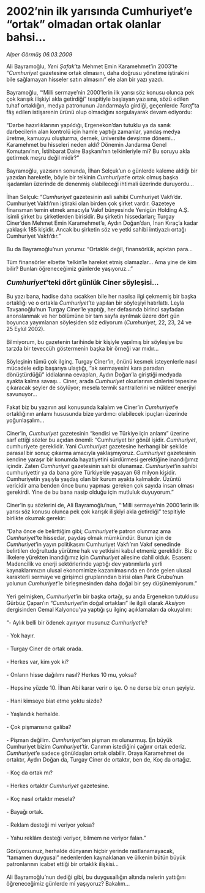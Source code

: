 # 2002’nin ilk yarısında Cumhuriyet’e “ortak” olmadan ortak olanlar bahsi...

*Alper Görmüş 06.03.2009*

<div class="taraf_structure_2col_1zq">
<div class="margen_n">



 <p>Ali Bayramoğlu, <i>Yeni Şafak</i>’ta Mehmet Emin Karamehmet’in 2003’te “<i>Cumhuriyet</i> gazetesine ortak olmasını, daha doğrusu yönetime iştirakini bile sağlamayan hisseler satın almasını” ele alan bir yazı yazdı. <br/><br/>Bayramoğlu, “‘Milli sermaye’nin 2000’lerin ilk yarısı söz konusu olunca pek çok karışık ilişkiyi akla getirdiği” tespitiyle başlayan yazısına, sözü edilen tuhaf ortaklığın, medya patronunun Jandarmayla girdiği, geçenlerde <i>Taraf</i>’ta fâş edilen istişarenin ürünü olup olmadığını sorgulayarak devam ediyordu: <br/><br/>“Darbe hazırlıklarının yapıldığı, Ergenekon’dan tutuklu ya da sanık darbecilerin alan kontrolü için hamle yaptığı zamanlar, yandaş medya üretme, kamuoyu oluşturma, dernek, üniversite devşirme dönemi... Karamehmet bu hisseleri neden aldı? Dönemin Jandarma Genel Komutanı’nın, İstihbarat Daire Başkanı’nın telkinleriyle mi? Bu soruyu akla getirmek meşru değil midir?” <br/><br/>Bayramoğlu, yazısının sonunda, İlhan Selçuk’un o günlerde kaleme aldığı bir yazıdan hareketle, böyle bir telkinin <i>Cumhuriyet</i>’e ortak olmuş başka işadamları üzerinde de denenmiş olabileceği ihtimali üzerinde duruyordu... <br/><br/>İlhan Selçuk: “<i>Cumhuriyet </i>gazetesinin asli sahibi Cumhuriyet Vakfı’dır. Cumhuriyet Vakfı’nın iştiraki olan birden çok şirket vardır. Gazeteye finansman temin etmek amacıyla Vakıf bünyesinde Yenigün Holding A.Ş. isimli şirket bu şirketlerden birisidir. Bu şirketin hissedarları; Turgay Ciner’den Mehmet Emin Karamehmet’e, Aydın Doğan’dan, İnan Kıraç’a kadar yaklaşık 185 kişidir. Ancak bu şirketin söz ve yetki sahibi imtiyazlı ortağı Cumhuriyet Vakfı’dır.” <br/><br/>Bu da Bayramoğlu’nun yorumu: “Ortaklık değil, finansörlük, açıktan para... <br/><br/>Tüm finansörler elbette ‘telkin’le hareket etmiş olamazlar... Ama yine de kim bilir? Bunları öğreneceğimiz günlerde yaşıyoruz...” <b><i><br/><br/><font size="4">Cumhuriyet</font></i><font size="4">’teki dört günlük Ciner söyleşisi...</font></b><font size="4"> <br/></font><br/>Bu yazı bana, hadise daha sıcakken bile her nasılsa ilgi çekmemiş bir başka ortaklığı ve o ortakla <i>Cumhuriyet</i>’te yapılan bir söyleşiyi hatırlattı. Leyla Tavşanoğlu’nun Turgay Ciner’le yaptığı, her defasında birinci sayfadan anonslanmak ve her bölümüne bir tam sayfa ayrılmak üzere dört gün boyunca yayımlanan söyleşiden söz ediyorum (<i>Cumhuriyet</i>, 22, 23, 24 ve 25 Eylül 2002). <br/><br/>Bilmiyorum, bu gazetenin tarihinde bir kişiyle yapılmış bir söyleşiye bu tarzda bir teveccüh göstermenin başka bir örneği var mıdır... <br/><br/>Söyleşinin tümü çok ilginç. Turgay Ciner’in, önünü kesmek isteyenlerle nasıl mücadele edip başarıya ulaştığı, “ak sermayesini kara paradan dönüştürdüğü” iddialarına cevapları, Aydın Doğan’la giriştiği medyada ayakta kalma savaşı... Ciner, arada <i>Cumhuriyet</i> okurlarının cinlerini tepesine çıkaracak şeyler de söylüyor; mesela termik santrallerini ve nükleer enerjiyi savunuyor... <br/><br/>Fakat biz bu yazının asıl konusunda kalalım ve Ciner’in <i>Cumhuriyet</i>’e ortaklığının anlamı hususunda bize yardımcı olabilecek ipuçları üzerinde yoğunlaşalım... <br/><br/>Ciner’in, <i>Cumhuriyet</i> gazetesinin “kendisi ve Türkiye için anlamı” üzerine sarf ettiği sözler bu açıdan önemli: “Cumhuriyet bir gönül işidir. <i>Cumhuriyet</i>, cumhuriyete gereklidir. Yani <i>Cumhuriyet</i> gazetesine herhangi bir şekilde parasal bir sonuç çıkarma amacıyla yaklaşmıyoruz. <i>Cumhuriyet</i> gazetesinin kendine yaraşır bir konumda hayatiyetini sürdürmesi gerektiğine inandığımız içindir. Zaten <i>Cumhuriyet</i> gazetesinin sahibi olunamaz. <i>Cumhuriyet</i>’in sahibi cumhuriyettir ya da bana göre Türkiye’de yaşayan 68 milyon kişidir. Cumhuriyetin yaşıyla yaşdaş olan bir kurum ayakta kalmalıdır. Üzüntü vericidir ama benden önce bunu yapması gereken çok sayıda insan olması gerekirdi. Yine de bu bana nasip olduğu için mutluluk duyuyorum.” <br/><br/>Ciner’in şu sözlerini de, Ali Bayramoğlu’nun, “‘Milli sermaye’nin 2000’lerin ilk yarısı söz konusu olunca pek çok karışık ilişkiyi akla getirdiği” tespitiyle birlikte okumak gerekir: <br/><br/>“Daha önce de belirttiğim gibi; <i>Cumhuriyet</i>’e patron olunmaz ama <i>Cumhuriyet</i>’te hissedar, paydaş olmak mümkündür. Bunun için de <i>Cumhuriyet</i>’in yayın politikasını Cumhuriyet Vakfı’nın Vakıf senedinde belirtilen doğrultuda yürütme hak ve yetkisini kabul etmeniz gereklidir. Biz o ilkelere yürekten inandığımız için <i>Cumhuriyet</i> ailesine dahil olduk. Esasen: Madencilik ve enerji sektörlerinde yaptığı dev yatırımlarla yerli kaynaklarımızın ulusal ekonomimize kazanılmasında en önde gelen ulusal karakterli sermaye ve girişimci gruplarından birisi olan Park Grubu’nun yolunun <i>Cumhuriyet</i>’le birleşmesinden daha doğal bir şey düşünemiyorum.” <br/><br/>Yeri gelmişken, <i>Cumhuriyet</i>’in bir başka ortağı, şu anda Ergenekon tutuklusu Gürbüz Çapan’ın “<i>Cumhuriyet</i>’in doğal ortakları” ile ilgili olarak <i>Aksiyon</i> dergisinden Cemal Kalyoncu’ya yaptığı şu ilginç açıklamaları da okuyalım: <br/><br/>“- Aylık belli bir ödenek ayırıyor musunuz <i>Cumhuriyet</i>’e? <br/><br/>- Yok hayır. <br/><br/>- Turgay Ciner de ortak orada. <br/><br/>- Herkes var, kim yok ki? <br/><br/>- Onların hisse dağılımı nasıl? Herkes 10 mu, yoksa? <br/><br/>- Hepsine yüzde 10. İlhan Abi karar verir o işe. O ne derse biz onun şeyiyiz. <br/><br/>- Hani kimseye biat etme yoktu sizde? <br/><br/>- Yaşlandık herhalde. <br/><br/>- Çok pişmansınız galiba? <br/><br/>- Pişman değilim. <i>Cumhuriyet</i>’ten pişman mı olunurmuş. En büyük Cumhuriyet bizim <i>Cumhuriyet</i>’tir. Canımın istediğini çağırır ortak ederiz. <i>Cumhuriyet</i>’e sadece gönüldaşları ortak olabilir. Oraya Karamehmet de ortaktır, Aydın Doğan da, Turgay Ciner de ortaktır, ben de, Koç da ortağız. <br/><br/>- Koç da ortak mı? <br/><br/>- Herkes ortaktır <i>Cumhuriyet</i> gazetesine. <br/><br/>- Koç nasıl ortaktır mesela? <br/><br/>- Bayağı ortak. <br/><br/>- Reklam desteği mi veriyor yoksa? <br/><br/>- Yahu reklâm desteği veriyor, bilmem ne veriyor falan.” <br/><br/>Görüyorsunuz, herhalde dünyanın hiçbir yerinde rastlanamayacak, “tamamen duygusal” nedenlerden kaynaklanan ve ülkenin bütün büyük patronlarının icabet ettiği bir ortaklık ilişkisi... <br/><br/>Ali Bayramoğlu’nun dediği gibi, bu duygusallığın altında nelerin yattığını öğreneceğimiz günlerde mi yaşıyoruz? Bakalım...</p>

<br/>


<div id="taraf_not">
</div>

</div>


</div>
